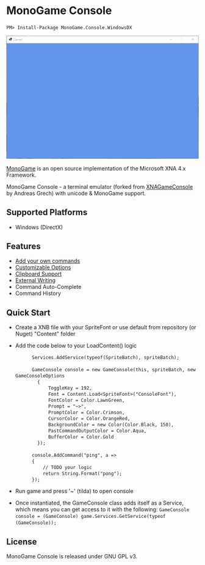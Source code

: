 # MonoGame Console

````
PM> Install-Package MonoGame.Console.WindowsDX
````


![monogameconsole-screenshot](https://github.com/romanov/MonoGame-Console/blob/master/demo.gif "Screenshot")

[MonoGame](http://monogame.net) is an open source implementation of the Microsoft XNA 4.x Framework. 

MonoGame Console - a terminal emulator (forked from [XNAGameConsole](http://code.google.com/p/xnagameconsole/) by Andreas Grech) with unicode & MonoGame support.

## Supported Platforms

* Windows (DirectX)

## Features
* [Add your own commands](http://code.google.com/p/xnagameconsole/wiki/AddingCommands)
* [Customizable Options](http://code.google.com/p/xnagameconsole/wiki/ConsoleOptions)
* [Clipboard Support](http://code.google.com/p/xnagameconsole/wiki/ClipboardSupport)
* [External Writing](http://code.google.com/p/xnagameconsole/wiki/WritingToTheConsole)
* Command Auto-Complete
* Command History 

## Quick Start

* Create a XNB file with your SpriteFont or use default from repository (or Nuget) "Content" folder
* Add the code below to your LoadContent() logic

            Services.AddService(typeof(SpriteBatch), spriteBatch);

            GameConsole console = new GameConsole(this, spriteBatch, new GameConsoleOptions
              {
                  ToggleKey = 192, 
                  Font = Content.Load<SpriteFont>("ConsoleFont"),
                  FontColor = Color.LawnGreen,
                  Prompt = "~>",
                  PromptColor = Color.Crimson,
                  CursorColor = Color.OrangeRed,
                  BackgroundColor = new Color(Color.Black, 150),
                  PastCommandOutputColor = Color.Aqua,
                  BufferColor = Color.Gold
              });

            console.AddCommand("ping", a =>
            {
                // TODO your logic
                return String.Format("pong");
            });

* Run game and press '~' (tilda) to open console
* Once instantiated, the GameConsole class adds itself as a Service, which means you can get access to it with the following:
```GameConsole console = (GameConsole) game.Services.GetService(typeof (GameConsole));```

## License

MonoGame Console is released under GNU GPL v3.

